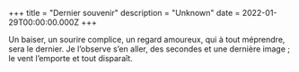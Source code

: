 +++
title = "Dernier souvenir"
description = "Unknown"
date = 2022-01-29T00:00:00.000Z
+++

Un baiser, un sourire complice, un regard amoureux, qui à tout méprendre, sera le dernier. Je l’observe s’en aller, des secondes et une dernière image ; le vent l’emporte et tout disparaît.
